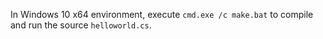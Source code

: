 In Windows 10 x64 environment, execute `cmd.exe /c make.bat` to compile and run the source `helloworld.cs`.

